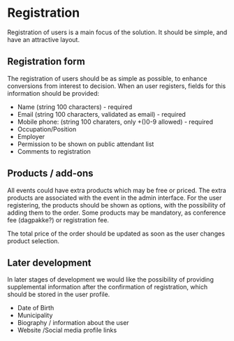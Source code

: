 # Registration
Registration of users is a main focus of the solution. It should be simple, and have an attractive layout. 


## Registration form
The registration of users should be as simple as possible, to enhance conversions from interest to decision. When an user registers, fields for this information should be provided:
* Name  (string 100 characters) - required
* Email (string 100 characters, validated as email) - required
* Mobile phone: (string 100 charaters, only +()0-9 allowed) - required
* Occupation/Position
* Employer
* Permission to be shown on public attendant list
* Comments to registration

## Products / add-ons
All events could have extra products which may be free or priced. The extra products are associated with the event in the admin interface. For the user registering, the products should be shown as options, with the possibility of adding them to the order. Some products may be mandatory, as conference fee (dagpakke?) or registration fee.

The total price of the order should be updated as soon as the user changes product selection.

## Later development
In later stages of development we would like the possibility of providing supplemental information after the confirmation of registration, which should be stored in the user profile. 
* Date of Birth
* Municipality
* Biography / information about the user
* Website /Social media profile links
